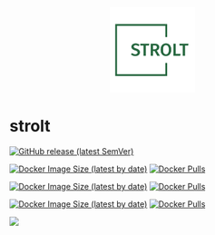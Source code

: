 <div align="center">
  <a href="https://strolt.shibanet0.com">
    <img alt="strolt" src="https://raw.githubusercontent.com/strolt/brand/main/strolt-logo.png" height="150px" />
  </a>
</div>

# strolt

[![GitHub release (latest SemVer)](https://img.shields.io/github/v/release/strolt/strolt)](https://github.com/strolt/strolt)

[![Docker Image Size (latest by date)](https://img.shields.io/docker/image-size/strolt/strolt?label=image%20size%20%28strolt%29)](https://hub.docker.com/r/strolt/strolt) [![Docker Pulls](https://img.shields.io/docker/pulls/strolt/strolt?label=docker%20pulls%20%28strolt%29)](https://hub.docker.com/r/strolt/strolt)

[![Docker Image Size (latest by date)](https://img.shields.io/docker/image-size/strolt/stroltp?label=image%20size%20%28stroltp%29)](https://hub.docker.com/r/strolt/stroltp) [![Docker Pulls](https://img.shields.io/docker/pulls/strolt/stroltp?label=docker%20pulls%20%28stroltp%29)](https://hub.docker.com/r/strolt/stroltp)

[![Docker Image Size (latest by date)](https://img.shields.io/docker/image-size/strolt/stroltm?label=image%20size%20%28stroltm%29)](https://hub.docker.com/r/strolt/stroltm) [![Docker Pulls](https://img.shields.io/docker/pulls/strolt/stroltm?label=docker%20pulls%20%28stroltm%29)](https://hub.docker.com/r/strolt/stroltm)

![](https://counter.shibanet0.com/collect/2992f29c-c3d5-495e-8d7a-3fadfcab173c)
